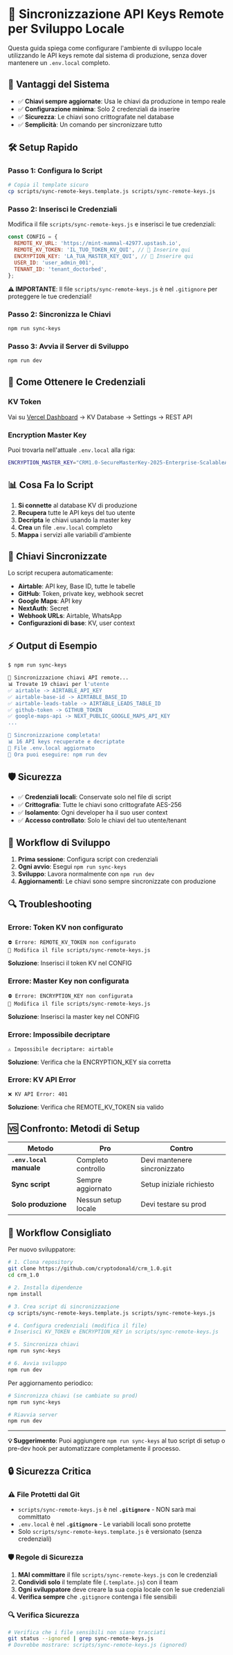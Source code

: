# 🔑 Sincronizzazione API Keys Remote per Sviluppo Locale

Questa guida spiega come configurare l'ambiente di sviluppo locale utilizzando le API keys remote dal sistema di produzione, senza dover mantenere un `.env.local` completo.

## 🎯 **Vantaggi del Sistema**

- ✅ **Chiavi sempre aggiornate**: Usa le chiavi da produzione in tempo reale
- ✅ **Configurazione minima**: Solo 2 credenziali da inserire
- ✅ **Sicurezza**: Le chiavi sono crittografate nel database
- ✅ **Semplicità**: Un comando per sincronizzare tutto

## 🛠️ **Setup Rapido**

### **Passo 1: Configura lo Script**

```bash
# Copia il template sicuro
cp scripts/sync-remote-keys.template.js scripts/sync-remote-keys.js
```

### **Passo 2: Inserisci le Credenziali**

Modifica il file `scripts/sync-remote-keys.js` e inserisci le tue credenziali:

```javascript
const CONFIG = {
  REMOTE_KV_URL: 'https://mint-mammal-42977.upstash.io',
  REMOTE_KV_TOKEN: 'IL_TUO_TOKEN_KV_QUI', // 🔑 Inserire qui
  ENCRYPTION_KEY: 'LA_TUA_MASTER_KEY_QUI', // 🔐 Inserire qui
  USER_ID: 'user_admin_001',
  TENANT_ID: 'tenant_doctorbed',
};
```

**⚠️ IMPORTANTE**: Il file `scripts/sync-remote-keys.js` è nel `.gitignore` per proteggere le tue credenziali!

### **Passo 2: Sincronizza le Chiavi**

```bash
npm run sync-keys
```

### **Passo 3: Avvia il Server di Sviluppo**

```bash
npm run dev
```

## 🔧 **Come Ottenere le Credenziali**

### **KV Token**
Vai su [Vercel Dashboard](https://vercel.com/dashboard) → KV Database → Settings → REST API

### **Encryption Master Key**
Puoi trovarla nell'attuale `.env.local` alla riga:
```bash
ENCRYPTION_MASTER_KEY="CRM1.0-SecureMasterKey-2025-Enterprise-ScalableArchitecture"
```

## 📊 **Cosa Fa lo Script**

1. **Si connette** al database KV di produzione
2. **Recupera** tutte le API keys del tuo utente
3. **Decripta** le chiavi usando la master key
4. **Crea** un file `.env.local` completo
5. **Mappa** i servizi alle variabili d'ambiente

## 🔑 **Chiavi Sincronizzate**

Lo script recupera automaticamente:

- **Airtable**: API key, Base ID, tutte le tabelle
- **GitHub**: Token, private key, webhook secret  
- **Google Maps**: API key
- **NextAuth**: Secret
- **Webhook URLs**: Airtable, WhatsApp
- **Configurazioni di base**: KV, user context

## ⚡ **Output di Esempio**

```bash
$ npm run sync-keys

🔄 Sincronizzazione chiavi API remote...
📊 Trovate 19 chiavi per l'utente
✅ airtable -> AIRTABLE_API_KEY
✅ airtable-base-id -> AIRTABLE_BASE_ID  
✅ airtable-leads-table -> AIRTABLE_LEADS_TABLE_ID
✅ github-token -> GITHUB_TOKEN
✅ google-maps-api -> NEXT_PUBLIC_GOOGLE_MAPS_API_KEY
...

🎉 Sincronizzazione completata!
📊 16 API keys recuperate e decriptate
📝 File .env.local aggiornato
🚀 Ora puoi eseguire: npm run dev
```

## 🛡️ **Sicurezza**

- ✅ **Credenziali locali**: Conservate solo nel file di script  
- ✅ **Crittografia**: Tutte le chiavi sono crittografate AES-256
- ✅ **Isolamento**: Ogni developer ha il suo user context
- ✅ **Accesso controllato**: Solo le chiavi del tuo utente/tenant

## 🔄 **Workflow di Sviluppo**

1. **Prima sessione**: Configura script con credenziali
2. **Ogni avvio**: Esegui `npm run sync-keys`
3. **Sviluppo**: Lavora normalmente con `npm run dev`
4. **Aggiornamenti**: Le chiavi sono sempre sincronizzate con produzione

## 🔍 **Troubleshooting**

### **Errore: Token KV non configurato**
```
⛔️ Errore: REMOTE_KV_TOKEN non configurato
🔧 Modifica il file scripts/sync-remote-keys.js
```
**Soluzione**: Inserisci il token KV nel CONFIG

### **Errore: Master Key non configurata**
```
⛔️ Errore: ENCRYPTION_KEY non configurata  
🔧 Modifica il file scripts/sync-remote-keys.js
```
**Soluzione**: Inserisci la master key nel CONFIG

### **Errore: Impossibile decriptare**
```
⚠️ Impossibile decriptare: airtable
```
**Soluzione**: Verifica che la ENCRYPTION_KEY sia corretta

### **Errore: KV API Error**
```  
❌ KV API Error: 401
```
**Soluzione**: Verifica che REMOTE_KV_TOKEN sia valido

## 🆚 **Confronto: Metodi di Setup**

| Metodo | Pro | Contro |
|--------|-----|--------|
| **`.env.local` manuale** | Completo controllo | Devi mantenere sincronizzato |
| **Sync script** | Sempre aggiornato | Setup iniziale richiesto |
| **Solo produzione** | Nessun setup locale | Devi testare su prod |

## 🚀 **Workflow Consigliato**

Per nuovo sviluppatore:

```bash
# 1. Clona repository
git clone https://github.com/cryptodonald/crm_1.0.git
cd crm_1.0

# 2. Installa dipendenze  
npm install

# 3. Crea script di sincronizzazione
cp scripts/sync-remote-keys.template.js scripts/sync-remote-keys.js

# 4. Configura credenziali (modifica il file)
# Inserisci KV_TOKEN e ENCRYPTION_KEY in scripts/sync-remote-keys.js

# 5. Sincronizza chiavi
npm run sync-keys

# 6. Avvia sviluppo
npm run dev
```

Per aggiornamento periodico:

```bash
# Sincronizza chiavi (se cambiate su prod)
npm run sync-keys

# Riavvia server
npm run dev
```

---

**💡 Suggerimento**: Puoi aggiungere `npm run sync-keys` al tuo script di setup o pre-dev hook per automatizzare completamente il processo.

## 🔒 **Sicurezza Critica**

### **⚠️ File Protetti dal Git**
- `scripts/sync-remote-keys.js` è nel **`.gitignore`** - NON sarà mai committato
- `.env.local` è nel **`.gitignore`** - Le variabili locali sono protette
- Solo `scripts/sync-remote-keys.template.js` è versionato (senza credenziali)

### **🛡️ Regole di Sicurezza**
1. **MAI committare** il file `scripts/sync-remote-keys.js` con le credenziali
2. **Condividi solo** il template file (`.template.js`) con il team
3. **Ogni sviluppatore** deve creare la sua copia locale con le sue credenziali
4. **Verifica sempre** che `.gitignore` contenga i file sensibili

### **🔍 Verifica Sicurezza**
```bash
# Verifica che i file sensibili non siano tracciati
git status --ignored | grep sync-remote-keys.js
# Dovrebbe mostrare: scripts/sync-remote-keys.js (ignored)
```
